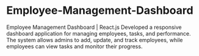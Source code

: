 # Employee-Management-Dashboard
Employee Management Dashboard | React.js Developed a responsive dashboard application for managing employees, tasks, and performance. The system allows admins to add, update, and track employees, while employees can view tasks and monitor their progress.
